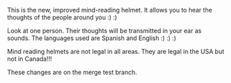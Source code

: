 This is the new, improved mind-reading helmet. It allows you to hear the thoughts of the people around you :) :) 

Look at one person. Their thoughts will be transmitted in your ear as sounds. The languages used are Spanish and English :) :) :)


Mind reading helmets are not legal in all areas. They are legal in the USA but not in Canada!!!

These changes are on the merge test branch.
